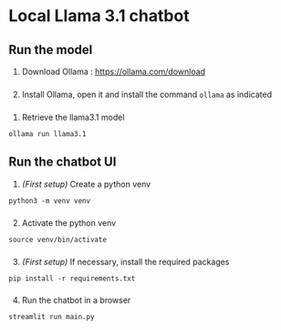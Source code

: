 # Local Llama 3.1 chatbot

## Run the model

1. Download Ollama :
https://ollama.com/download

###
2. Install Ollama, open it and install the command `ollama` as indicated

###
1. Retrieve the llama3.1 model
```
ollama run llama3.1
```

##
## Run the chatbot UI

1. *(First setup)* Create a python venv
```
python3 -m venv venv
```

###
2. Activate the python venv
```
source venv/bin/activate
```

###
3. *(First setup)* If necessary, install the required packages
```
pip install -r requirements.txt
```

###
4. Run the chatbot in a browser
```
streamlit run main.py
```